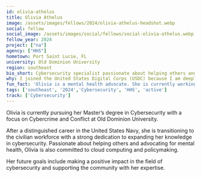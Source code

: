 ```yaml
---
id: olivia-athelus
title: Olivia Athelus
image: /assets/images/fellows/2024/olivia-athelus-headshot.webp
social: fellow
social_image: /assets/images/social/fellows/social-olivia-athelus.webp
fellow_year: 2024
project: ["na"]
agency: ["HHS"]
hometown: Port Saint Lucie, FL
university: Old Dominion University
region: southeast
bio_short: Cybersecurity specialist passionate about helping others and advocating for mental health
why: I joined the United States Digital Corps (USDC) because I am deeply committed to leveraging my skills in cybersecurity to enhance public service and protect critical digital infrastructure.
fun_fact: 'Olivia is a mental health advocate. She is currently working on spreading more awareness for mental health and PTSD in veterans, driven by her own experiences in the military and a strong desire to support her fellow veterans. She believes that by raising awareness and providing resources, we can make a significant difference in the lives of those affected by these issues.'
tags: ['southeast', '2024','Cybersecurity', 'HHS', 'active']
track: ['Cybersecurity']
---
```


Olivia is currently pursuing her Master’s degree in Cybersecurity with a focus on Cybercrime and Conflict at Old Dominion University. 

After a distinguished career in the United States Navy, she is transitioning to the civilian workforce with a strong dedication to expanding her knowledge in cybersecurity. Passionate about helping others and advocating for mental health, Olivia is also committed to cloud computing and policymaking. 

Her future goals include making a positive impact in the field of cybersecurity and supporting the community with her expertise.
